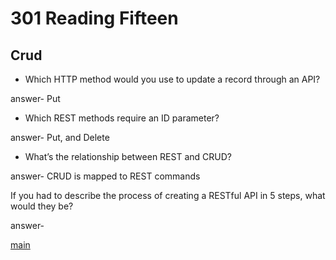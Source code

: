 # 301 Reading Fifteen

## Crud

- Which HTTP method would you use to update a record through an API?

answer- Put

- Which REST methods require an ID parameter?

answer- Put, and Delete

- What’s the relationship between REST and CRUD?

answer- CRUD is mapped to REST commands

If you had to describe the process of creating a RESTful API in 5 steps, what would they be?

answer-

[main](README.md)
